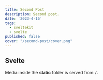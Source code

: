 ```yaml
---
title: Second Post
description: Second post.
date: '2023-4-16'
tags:
  - sveltekit
  - svelte
published: false
cover: "/second-post/cover.png"
---
```


## Svelte

Media inside the **static** folder is served from `/`.

